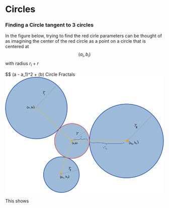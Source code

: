 # Circles

### Finding a Circle tangent to 3 circles
In the figure below, trying to find the red cirle parameters can be thought of as imagining the center of the red circle as a point on a circle that is centered at $$(a_i,b_i)$$ with radius $r_i + r$

$$ (a - a_1)^2 + (b)
Circle Fractals
![Circles_img](lib/Circles.png)


This shows

